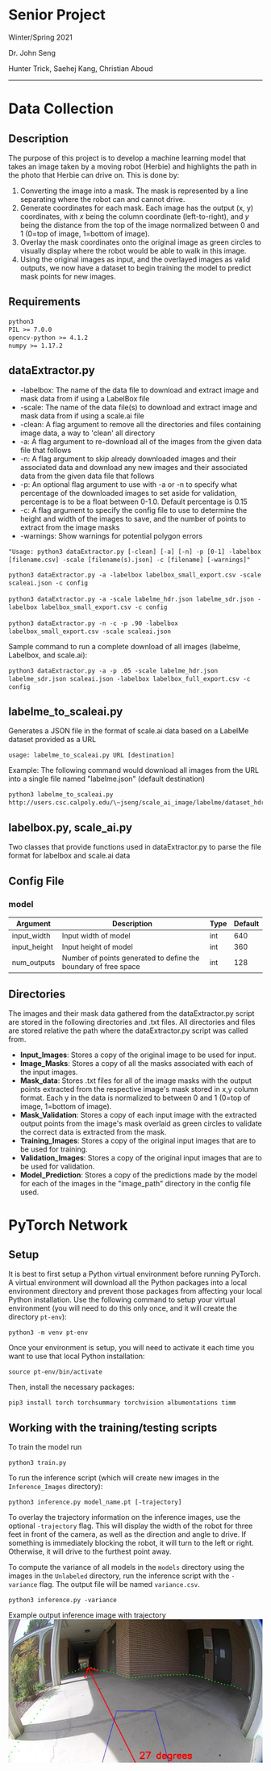 # **Senior Project**
Winter/Spring 2021

Dr. John Seng

Hunter Trick, Saehej Kang, Christian Aboud
***



# Data Collection

## Description
The purpose of this project is to develop a machine learning model that takes an image taken by a moving robot (Herbie) and highlights the path in the photo that Herbie can drive on. This is done by: 
1.	Converting the image into a mask. The mask is represented by a line separating where the robot can and cannot drive. 
2.	Generate coordinates for each mask. Each image has the output (x, y) coordinates, with *x* being the column coordinate (left-to-right), and *y* being the distance from the top of the image normalized between 0 and 1 (0=top of image, 1=bottom of image). 
3.	Overlay the mask coordinates onto the original image as green circles to visually display where the robot would be able to walk in this image. 
4.	Using the original images as input, and the overlayed images as valid outputs, we now have a dataset to begin training the model to predict mask points for new images. 


## Requirements
```
python3
PIL >= 7.0.0
opencv-python >= 4.1.2
numpy >= 1.17.2
```

## dataExtractor.py

* -labelbox: The name of the data file to download and extract image and mask data from if using a LabelBox file
* -scale: The name of the data file(s) to download and extract image and mask data from if using a scale.ai file
* -clean: A flag argument to remove all the directories and files containing image data, a way to 'clean' all directory
* -a: A flag argument to re-download all of the images from the given data file that follows
* -n: A flag argument to skip already downloaded images and their associated data and download any new images and their associated data from the given data file that follows
* -p: An optional flag argument to use with -a or -n to specify what percentage of the downloaded images to set aside for validation, percentage is to be a float between 0-1.0. Default percentage is 0.15
* -c: A flag argument to specify the config file to use to determine the height and width of the images to save, and the number of points to extract from the image masks
* -warnings: Show warnings for potential polygon errors
```
"Usage: python3 dataExtractor.py [-clean] [-a] [-n] -p [0-1] -labelbox [filename.csv] -scale [filename(s).json] -c [filename] [-warnings]"
``` 
```
python3 dataExtractor.py -a -labelbox labelbox_small_export.csv -scale scaleai.json -c config

python3 dataExtractor.py -a -scale labelme_hdr.json labelme_sdr.json -labelbox labelbox_small_export.csv -c config

python3 dataExtractor.py -n -c -p .90 -labelbox labelbox_small_export.csv -scale scaleai.json
```

Sample command to run a complete download of all images (labelme, Labelbox, and scale.ai):

```
python3 dataExtractor.py -a -p .05 -scale labelme_hdr.json labelme_sdr.json scaleai.json -labelbox labelbox_full_export.csv -c config
```

## labelme_to_scaleai.py
Generates a JSON file in the format of scale.ai data based on a LabelMe dataset provided as a URL

```
usage: labelme_to_scaleai.py URL [destination]
```

Example:
The following command would download all images from the URL into a single file named "labelme.json" (default destination)
```
python3 labelme_to_scaleai.py http://users.csc.calpoly.edu/\~jseng/scale_ai_image/labelme/dataset_hdr
```

## labelbox.py, scale_ai.py
Two classes that provide functions used in dataExtractor.py to parse the file format for labelbox and scale.ai data

## Config File

### **model**
Argument|Description|Type|Default
---|---|---|---
input_width|Input width of model|int|640
input_height|Input height of model|int|360
num_outputs|Number of points generated to define the boundary of free space|int|128


## Directories
The images and their mask data gathered from the dataExtractor.py script are stored in the following directories and .txt files. All directories and files are stored relative the path where the dataExtractor.py script was called from.
* **Input_Images**: Stores a copy of the original image to be used for input.
* **Image_Masks**: Stores a copy of all the masks associated with each of the input images.
* **Mask_data**: Stores .txt files for all of the image masks with the output points extracted from the respective image's mask stored in x,y column format. Each y in the data is normalized to between 0 and 1 (0=top of image, 1=bottom of image).
* **Mask_Validation**: Stores a copy of each input image with the extracted output points from the image's mask overlaid as green circles to validate the correct data is extracted from the mask.
* **Training_Images**: Stores a copy of the original input images that are to be used for training.
* **Validation_Images**: Stores a copy of the original input images that are to be used for validation.
* **Model_Prediction**: Stores a copy of the predictions made by the model for each of the images in the "image_path" directory in the config file used.


# PyTorch Network

## Setup
It is best to first setup a Python virtual environment before running PyTorch.  A virtual environment will download all the Python packages into a local environment directory and prevent those packages from affecting your local Python installation.  Use the following command to setup your virtual environment (you will need to do this only once, and it will create the directory ``pt-env``):

```
python3 -m venv pt-env
```

Once your environment is setup, you will need to activate it each time you want to use that local Python installation:

```
source pt-env/bin/activate
```

Then, install the necessary packages:

```
pip3 install torch torchsummary torchvision albumentations timm
```

## Working with the training/testing scripts

To train the model run

```
python3 train.py
```

To run the inference script (which will create new images in the ``Inference_Images`` directory):

```
python3 inference.py model_name.pt [-trajectory]
```

To overlay the trajectory information on the inference images, use the optional ``-trajectory`` flag. This will display the width of the robot for three feet in front of the camera, as well as the direction and angle to drive. If something is immediately blocking the robot, it will turn to the left or right. Otherwise, it will drive to the furthest point away.

To compute the variance of all models in the ``models`` directory using the images in the ``Unlabeled`` directory, run the inference script with the ``-variance`` flag. The output file will be named ``variance.csv``.

```
python3 inference.py -variance
```

Example output inference image with trajectory
![Inference image with trajectory](README_example_image.jpg)
